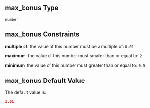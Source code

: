 ## max_bonus Type

`number`

## max_bonus Constraints

**multiple of**: the value of this number must be a multiple of: `0.01`

**maximum**: the value of this number must smaller than or equal to: `2`

**minimum**: the value of this number must greater than or equal to: `0.5`

## max_bonus Default Value

The default value is:

```json
1.01
```
